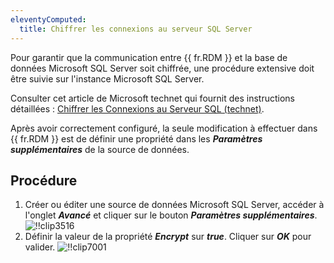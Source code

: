 ```yaml
---
eleventyComputed:
  title: Chiffrer les connexions au serveur SQL Server
---
```

Pour garantir que la communication entre {{ fr.RDM }} et la base de données Microsoft SQL Server soit chiffrée, une procédure extensive doit être suivie sur l'instance Microsoft SQL Server.

Consulter cet article de Microsoft technet qui fournit des instructions détaillées : [Chiffrer les Connexions au Serveur SQL (technet)](https://technet.microsoft.com/en-us/library/ms189067(v=sql.105).aspx).

Après avoir correctement configuré, la seule modification à effectuer dans {{ fr.RDM }} est de définir une propriété dans les ***Paramètres supplémentaires*** de la source de données.

## Procédure

1. Créer ou éditer une source de données Microsoft SQL Server, accéder à l'onglet ***Avancé*** et cliquer sur le bouton ***Paramètres supplémentaires***.
![!!clip3516](https://cdnweb.devolutions.net/docs/docs_en_rdm_windows_clip3516.png)
1. Définir la valeur de la propriété ***Encrypt*** sur ***true***. Cliquer sur ***OK*** pour valider.
![!!clip7001](https://cdnweb.devolutions.net/docs/docs_en_rdm_windows_clip7001.png)
